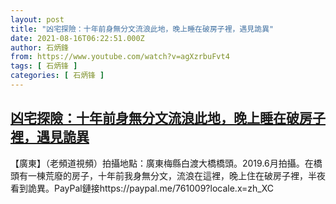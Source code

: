 ```yaml
---
layout: post
title: "凶宅探險：十年前身無分文流浪此地，晚上睡在破房子裡，遇見詭異"
date: 2021-08-16T06:22:51.000Z
author: 石炳鋒
from: https://www.youtube.com/watch?v=agXzrbuFvt4
tags: [ 石炳锋 ]
categories: [ 石炳锋 ]
---
```

<!--1629094971000-->
[凶宅探險：十年前身無分文流浪此地，晚上睡在破房子裡，遇見詭異](https://www.youtube.com/watch?v=agXzrbuFvt4)
------

<div>
【廣東】（老頻道視頻）拍攝地點：廣東梅縣白渡大橋橋頭。2019.6月拍攝。在橋頭有一棟荒廢的房子，十年前我身無分文，流浪在這裡，晚上住在破房子裡，半夜看到詭異。PayPal鏈接https://paypal.me/761009?locale.x=zh_XC
</div>
